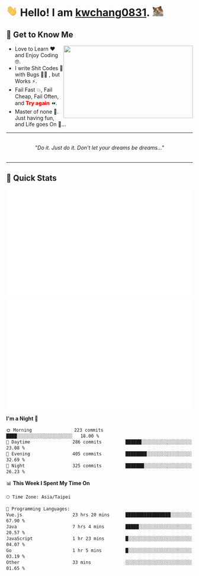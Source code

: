 <h1> <img src="./assets/hi.gif" height="30px"> Hello! I am <a href="https://github.com/kwchang0831">kwchang0831</a>. <img src="./assets/cool-cat.gif" height="30px"> </h1>
</h1>

## 🎉 Get to Know Me

<a href="#"><img align="right" src="https://media.tenor.com/S5qCffxIFdUAAAAC/the-muppet-kermit-the-frog.gif" width="349" height="195" /></a>

- Love to Learn ❤️ and Enjoy Coding 🤓.
- I write Shit Codes 💩 with Bugs 🐛🐛 , but Works ⚡️.
- Fail Fast 💥, Fail Cheap, Fail Often, and <span style="color:red;font-weight:800;">Try again</span> ⏪️.
- Master of none 🤪. Just having fun, and Life goes On 🌱...

<hr/>
<br/>
<div align="center">
<i>"Do it. Just do it. Don't let your dreams be dreams..." </i>
</div>
<br/>
<hr/>

## 🙈 Quick Stats

![overview](https://raw.githubusercontent.com/kwchang0831/kwchang0831/output/generated/overview.svg)
![languages](https://raw.githubusercontent.com/kwchang0831/kwchang0831/output/generated/languages.svg)

<!--START_SECTION:waka-->
**I'm a Night 🦉** 

```text
🌞 Morning                223 commits         ████░░░░░░░░░░░░░░░░░░░░░   18.00 % 
🌆 Daytime                286 commits         ██████░░░░░░░░░░░░░░░░░░░   23.08 % 
🌃 Evening                405 commits         ████████░░░░░░░░░░░░░░░░░   32.69 % 
🌙 Night                  325 commits         ███████░░░░░░░░░░░░░░░░░░   26.23 % 
```


📊 **This Week I Spent My Time On** 

```text
🕑︎ Time Zone: Asia/Taipei

💬 Programming Languages: 
Vue.js                   23 hrs 20 mins      █████████████████░░░░░░░░   67.90 % 
Java                     7 hrs 4 mins        █████░░░░░░░░░░░░░░░░░░░░   20.57 % 
JavaScript               1 hr 23 mins        █░░░░░░░░░░░░░░░░░░░░░░░░   04.07 % 
Go                       1 hr 5 mins         █░░░░░░░░░░░░░░░░░░░░░░░░   03.19 % 
Other                    33 mins             ░░░░░░░░░░░░░░░░░░░░░░░░░   01.65 % 
```


<!--END_SECTION:waka-->
